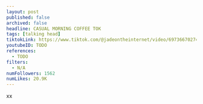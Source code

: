 ```yaml
---
layout: post
published: false
archived: false
headline: CASUAL MORNING COFFEE TOK
tags: [talking head]
tiktokLink: https://www.tiktok.com/@jadeontheinternet/video/6973667027495980294
youtubeID: TODO
references:
  - TODO
filters:
  - N/A
numFollowers: 1562
numLikes: 20.9K
---
```


xx